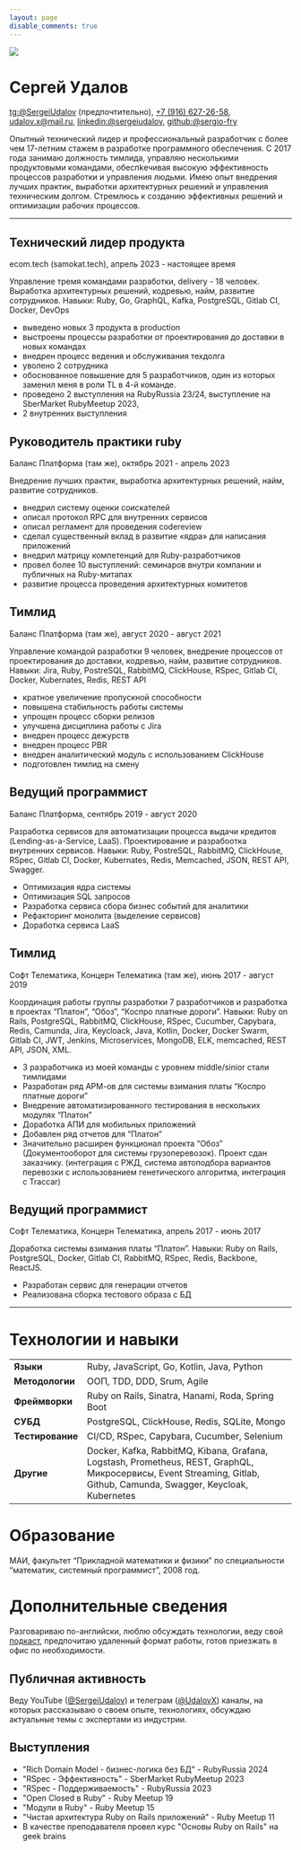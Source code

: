 ```yaml
---
layout: page
disable_comments: true
---
```


![](https://2.gravatar.com/avatar/930a15d4a6be0a15f5fae212fff5651828c1c981950f35b0ebe5702e7154ec54?size=128)

# Сергей Удалов


[tg:@SergeiUdalov](https://t.me/SergeiUdalov) (предпочтительно), [+7 (916) 627-26-58](tel:+79166272658), [udalov.x@mail.ru](mailto:udalov.x@mail.ru), [linkedin:@sergeiudalov](https://ru.linkedin.com/in/sergeiudalov), [github:@sergio-fry](https://github.com/sergio-fry)

Опытный технический лидер и профессиональный разработчик с более чем 17-летним стажем в разработке программного обеспечения. С 2017 года занимаю должность тимлида, управляю несколькими продуктовыми командами, обеспkечивая высокую эффективность процессов разработки и управления людьми. Имею опыт внедрения лучших практик, выработки архитектурных решений и управления техническим долгом. Стремлюсь к созданию эффективных решений и оптимизации рабочих процессов.

---
## Технический лидер продукта
ecom.tech (samokat.tech), апрель 2023 - настоящее время

Управление тремя командами разработки, delivery - 18 человек. Выработка архитектурных решений, кодревью, найм, развитие сотрудников. Навыки: Ruby, Go, GraphQL, Kafka, PostgreSQL, Gitlab CI, Docker, DevOps

- выведено новых 3 продукта в production
- выстроены процессы разработки от проектирования до доставки в новых командах
- внедрен процесс ведения и обслуживания техдолга 
- уволено 2 сотрудника
- обоснованное повышение для 5 разработчиков, один из которых заменил меня в роли TL в 4-й команде.
- проведено 2 выступления на RubyRussia 23/24, выступление на SberMarket RubyMeetup 2023, 
- 2 внутренних выступления

## Руководитель практики ruby 
Баланс Платформа (там же), октябрь 2021 - апрель 2023

Внедрение лучших практик, выработка архитектурных решений, найм, развитие сотрудников.

- внедрил систему оценки соискателей
- описал протокол RPC для внутренних сервисов
- описал регламент для проведения codereview 
- сделал существенный вклад в развитие «ядра» для написания приложений
- внедрил матрицу компетенций для Ruby-разработчиков
- провел более 10 выступлений: семинаров внутри компании и публичных  на Ruby-митапах
- развитие процесса проведения архитектурных комитетов 

## Тимлид
Баланс Платформа (там же), август 2020 - август 2021

Управление командой разработки 9 человек, внедрение процессов от проектирования до доставки, кодревью, найм, развитие сотрудников. Навыки: Jira, Ruby, PostreSQL, RabbitMQ, ClickHouse, RSpec, Gitlab CI, Docker, Kubernates, Redis, REST API

- кратное увеличение пропускной способности
- повышена стабильность работы системы
- упрощен процесс сборки релизов
- улучшена дисциплина работы с Jira
- внедрен процесс дежурств
- внедрен процесс PBR
- внедрен аналитический модуль с использованием ClickHouse
- подготовлен тимлид на смену

## Ведущий программист
Баланс Платформа, сентябрь 2019 - август 2020

Разработка сервисов для автоматизации процесса выдачи кредитов (Lending-as-a-Service, LaaS). Проектирование и разрабоотка внутренних сервисов. Навыки: Ruby, PostreSQL, RabbitMQ, ClickHouse, RSpec, Gitlab CI, Docker, Kubernates, Redis, Memcached, JSON, REST API, Swagger.

- Оптимизация ядра системы
- Оптимизация SQL запросов
- Разработка сервиса сбора бизнес событий для аналитики
- Рефакторинг монолита (выделение сервисов)
- Доработка сервиса LaaS

## Тимлид
Софт Телематика, Концерн Телематика (там же), июнь 2017 - август 2019

Координация работы группы разработки 7 разработчиков и разработка в проектах “Платон”, “Обоз”, “Коспро платные дороги”. Навыки: Ruby on Rails, PostgreSQL, RabbitMQ, ClickHouse, RSpec, Cucumber, Capybara, Redis, Camunda, Jira, Keycloack, Java, Kotlin, Docker, Docker Swarm, Gitlab CI, JWT, Jenkins, Microservices, MongoDB, ELK, memcached, REST API, JSON, XML.

- 3 разработчика из моей команды с уровнем middle/sinior стали тимлидами
- Разработан ряд АРМ-ов для системы взимания платы “Коспро платные дороги”
- Внедрение автоматизированного тестирования в нескольких модулях “Платон”
- Доработка АПИ для мобильных приложений
- Добавлен ряд отчетов для “Платон”
- Значительно расширен функционал проекта “Обоз” (Документооборот для системы грузоперевозок). Проект сдан заказчику. (интеграция с РЖД, система автоподбора вариантов перевозки с использованием генетического алгоритма, интеграция с Traccar)

## Ведущий программист
Софт Телематика, Концерн Телематика, апрель 2017 - июнь 2017

Доработка системы взимания платы “Платон”. Навыки: Ruby on Rails, PostgreSQL, Docker, Gitlab CI, RabbitMQ, RSpec, Redis, Backbone, ReactJS.

- Разработан сервис для генерации отчетов
- Реализована сборка тестового образа с БД

---
# Технологии и навыки

|                  |                                                                                                                                                                      |
| ---------------- | -------------------------------------------------------------------------------------------------------------------------------------------------------------------- |
| **Языки**        | Ruby, JavaScript, Go, Kotlin, Java, Python                                                                                                                           |
| **Методологии**  | ООП, TDD, DDD, Srum, Agile                                                                                                                                           |
| **Фреймворки**   | Ruby on Rails, Sinatra, Hanami, Roda, Spring Boot                                                                                                                    |
| **СУБД**         | PostgreSQL, ClickHouse, Redis, SQLite, Mongo                                                                                                                         |
| **Тестирование** | CI/CD, RSpec, Capybara, Cucumber, Selenium                                                                                                                           |
| **Другие**       | Docker, Kafka, RabbitMQ, Kibana, Grafana, Logstash, Prometheus, REST, GraphQL, Микросервисы, Event Streaming, Gitlab, Github, Camunda, Swagger, Keycloak, Kubernetes |



# Образование

МАИ, факультет “Прикладной математики и физики” по специальности “математик, системный программист”, 2008 год.

# Дополнительные сведения
Разговариваю по-английски, люблю обсуждать технологии, веду свой [подкаст](https://heavytech.mave.digital), предпочитаю удаленный формат работы, готов приезжать в офис по необходимости.
## Публичная активность
Веду YouTube ([@SergeiUdalov](https://www.youtube.com/@SergeiUdalov)) и телеграм ([@UdalovX](https://t.me/UdalovX)) каналы, на которых рассказываю о своем опыте, технологиях, обсуждаю актуальные темы с экспертами из индустрии.
## Выступления
* "Rich Domain Model - бизнес-логика без БД" - RubyRussia 2024
* "RSpec - Эффективность" - SberMarket RubyMeetup 2023
* "RSpec - Поддерживаемость" - RubyRussia 2023
* "Open Closed в Ruby" - Ruby Meetup 19
* "Модули в Ruby" - Ruby Meetup 15
* "Чистая архитектура Ruby on Rails приложений" - Ruby Meetup 11
* В качестве преподавателя провел курс "Основы Ruby on Rails" на geek brains

